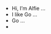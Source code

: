 - Hi, I’m Alfie ...
- I like Go ...
- Go ...
- 
<!---
alfie71/alfie71 is a ✨ special ✨ repository because its `README.md` (this file) appears on your GitHub profile.
You can click the Preview link to take a look at your changes.
--->
